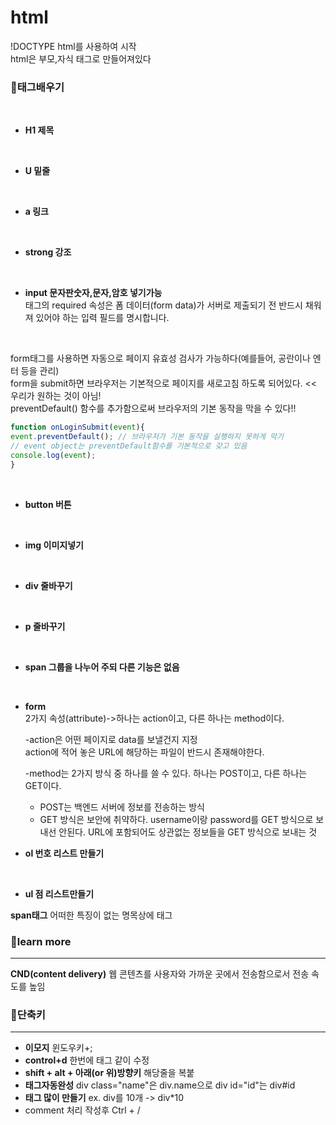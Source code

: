 # html

!DOCTYPE html를 사용하여 시작   
html은 부모,자식 태그로 만들어져있다
### 🎈태그배우기
<br/>

 * **H1 제목** 
 <br/>

 * **U 밑줄** 
<br/>

 * **a 링크** 

<br/>

 * **strong 강조** 

<br/>

 * **input 문자판숫자,문자,암호 넣기가능**    
 태그의 required 속성은 폼 데이터(form data)가 서버로 제출되기 전 반드시 채워져 있어야 하는 입력 필드를 명시합니다.
 <br/> 

   form태그를 사용하면 자동으로 페이지 유효성 검사가 가능하다(예를들어, 공란이나 엔터 등을 관리)    
   form을 submit하면 브라우저는 기본적으로 페이지를 새로고침 하도록 되어있다. << 우리가 원하는 것이 아님!    
   preventDefault() 함수를 추가함으로써 브라우저의 기본 동작을 막을 수 있다!!   

```js
function onLoginSubmit(event){
event.preventDefault(); // 브라우저가 기본 동작을 실행하지 못하게 막기    
// event object는 preventDefault함수를 기본적으로 갖고 있음
console.log(event);
}
```` 

<br/>

 * **button 버튼** 

<br/>

 * **img 이미지넣기** 
<br/> 

 * **div 줄바꾸기** 
<br/>

  * **p 줄바꾸기** 
 <br/>

  * **span 그룹을 나누어 주되 다른 기능은 없음** 
 <br/>

  * **form**   
2가지 속성(attribute)->하나는 action이고, 다른 하나는 method이다.

    -action은 어떤 페이지로 data를 보낼건지 지정    
    action에 적어 놓은 URL에 해당하는 파일이 반드시 존재해야한다.   

    -method는 2가지 방식 중 하나를 쓸 수 있다. 하나는 POST이고, 다른 하나는 GET이다.    
    - POST는 백엔드 서버에 정보를 전송하는 방식    
    - GET 방식은 보안에 취약하다. username이랑 password를 GET 방식으로 보내선 안된다. URL에 포함되어도 상관없는 정보들을 GET 방식으로   보내는 것

* **ol 번호 리스트 만들기**
<br/>

* **ul 점 리스트만들기**

**span태그** 어떠한 특징이 없는 명목상에 태그

### 🎈learn more
***
**CND(content delivery)**
웹 콘텐츠를 사용자와 가까운 곳에서 전송함으로서 전송 속도를 높임   




### 🎈단축키
***
* **이모지**  윈도우키+;
* **control+d** 한번에 태그 같이 수정
* **shift + alt + 아래(or 위)방향키**   해당줄을 복붙 
* **태그자동완성** div class="name"은 div.name으로
div id="id"는 div#id
* **태그 많이 만들기** ex. div를 10개 -> div*10
*  comment 처리  작성후 Ctrl + / 

